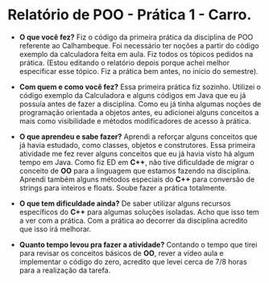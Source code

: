 # Relatório de POO - Prática 1 - Carro.

- **O que você fez?**
Fiz o código da primeira prática da disciplina de POO referente ao Calhambeque. Foi necessário ter noções a partir do código exemplo da calculadora feita em aula. Fiz todos os tópicos pedidos na prática. (Estou editando o relatório depois porque achei melhor especificar esse tópico. Fiz a prática bem antes, no início do semestre).

- **Com quem e como você fez?**
Essa primeira prática fiz sozinho. Utilizei o código exemplo da Calculadora e alguns códigos em Java que eu já possuía antes de fazer a disciplina. Como eu já tinha algumas noções de programação orientada a objetos antes, eu adicionei alguns conceitos a mais como visibilidade e métodos modificadores de acesso à prática.

- **O que aprendeu e sabe fazer?**
Aprendi a reforçar alguns conceitos que já havia estudado, como classes, objetos e construtores. Essa primeira atividade me fez rever alguns conceitos que eu já havia visto há algum tempo em Java. Como fiz ED em **C++**, não tive dificuldade de migrar o conceito de **OO** para a linguagem que estamos fazendo na disciplina. Aprendi também alguns métodos especiais do **C++** para conversão de strings para inteiros e floats. Soube fazer a prática totalmente.

- **O que tem dificuldade ainda?**
De saber utilizar alguns recursos específicos do **C++** para algumas soluções isoladas. Acho que isso tem a ver com a prática. Com a prática ao decorrer da disciplina acredito que isso irá melhorar.

- **Quanto tempo levou pra fazer a atividade?**
Contando o tempo que tirei para revisar os conceitos básicos de **OO**, rever a vídeo aula e implementar o código do zero, acredito que levei cerca de 7/8 horas para a realização da tarefa. 



